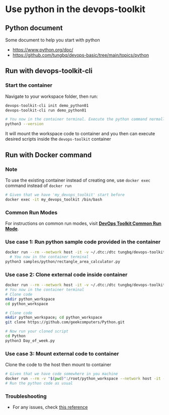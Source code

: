 # Use python in the devops-toolkit

## Python document

Some document to help you start with python

- <https://www.python.org/doc/>
- <https://github.com/tungbq/devops-basic/tree/main/topics/python>

## Run with devops-toolkit-cli

### Start the container

Navigate to your workspace folder, then run:

```bash
devops-toolkit-cli init demo_python01
devops-toolkit-cli run demo_python01

# You now in the container terminal. Execute the python command normally
python3 --version
```

It will mount the workspace code to container and you then can execute desired scripts inside the `devops-toolkit` container

## Run with Docker command

### Note

To use the existing container instead of creating one, use `docker exec` command instead of `docker run`

```bash
# Given that we have 'my_devops_toolkit' start before
docker exec -it my_devops_toolkit /bin/bash
```

### Common Run Modes

For instructions on common run modes, visit [**DevOps Toolkit Common Run Mode**](../usage/run_mode.md).

### Use case 1: Run python sample code provided in the container

```bash
docker run --rm --network host -it -v ~/.dtc:/dtc tungbq/devops-toolkit:latest
  # You now in the container terminal
python3 samples/python/rectangle_area_calculator.py
```

### Use case 2: Clone external code inside container

```bash
docker run --rm --network host -it -v ~/.dtc:/dtc tungbq/devops-toolkit:latest
# You now in the container terminal
# Clone code
mkdir python_workspace
cd python_workspace

# Clone code
mkdir python_workspace; cd python_workspace
git clone https://github.com/geekcomputers/Python.git

# Now run your cloned script
cd Python
python3 Day_of_week.py
```

### Use case 3: Mount external code to container

Clone the code to the host then mount to container

```bash
# Given that we have code somewhere in you machine
docker run --rm -v "$(pwd)":/root/python_workspace --network host -it -v ~/.dtc:/dtc tungbq/devops-toolkit:latest
# Run the python code as usual
```

### Troubleshooting

- For any issues, check [this reference](../troubleshooting/TROUBLESHOOTING.md)
